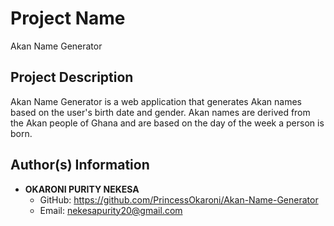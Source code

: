 # Project Name

Akan Name Generator

## Project Description

Akan Name Generator is a web application that generates Akan names based on the user's birth date and gender. Akan names are derived from the Akan people of Ghana and are based on the day of the week a person is born.

## Author(s) Information

- **OKARONI PURITY NEKESA**
  - GitHub: https://github.com/PrincessOkaroni/Akan-Name-Generator
  - Email: nekesapurity20@gmail.com
